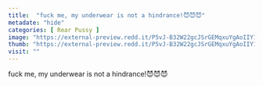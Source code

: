 ```yaml
---
title:  "fuck me, my underwear is not a hindrance!😈😈😈"
metadate: "hide"
categories: [ Rear Pussy ]
image: "https://external-preview.redd.it/P5vJ-B32W22gcJSrGEMqxuYgAoIIY18L35NCmPBavwI.jpg?auto=webp&s=d0dfd081679bed03ccb6e63f3059881be61e868e"
thumb: "https://external-preview.redd.it/P5vJ-B32W22gcJSrGEMqxuYgAoIIY18L35NCmPBavwI.jpg?width=1080&crop=smart&auto=webp&s=52c978a74f93f98d7a2ce133c233d511a5aaf643"
visit: ""
---
```

fuck me, my underwear is not a hindrance!😈😈😈
